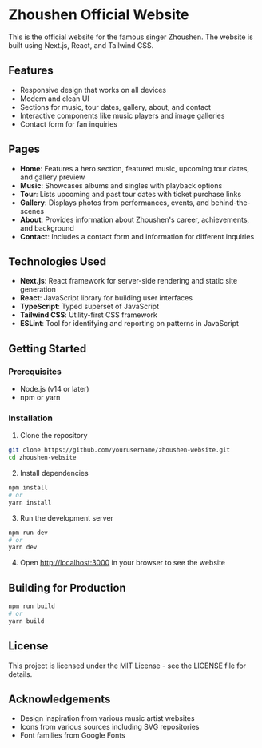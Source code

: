 # Zhoushen Official Website

This is the official website for the famous singer Zhoushen. The website is built using Next.js, React, and Tailwind CSS.

## Features

- Responsive design that works on all devices
- Modern and clean UI
- Sections for music, tour dates, gallery, about, and contact
- Interactive components like music players and image galleries
- Contact form for fan inquiries

## Pages

- **Home**: Features a hero section, featured music, upcoming tour dates, and gallery preview
- **Music**: Showcases albums and singles with playback options
- **Tour**: Lists upcoming and past tour dates with ticket purchase links
- **Gallery**: Displays photos from performances, events, and behind-the-scenes
- **About**: Provides information about Zhoushen's career, achievements, and background
- **Contact**: Includes a contact form and information for different inquiries

## Technologies Used

- **Next.js**: React framework for server-side rendering and static site generation
- **React**: JavaScript library for building user interfaces
- **TypeScript**: Typed superset of JavaScript
- **Tailwind CSS**: Utility-first CSS framework
- **ESLint**: Tool for identifying and reporting on patterns in JavaScript

## Getting Started

### Prerequisites

- Node.js (v14 or later)
- npm or yarn

### Installation

1. Clone the repository
```bash
git clone https://github.com/yourusername/zhoushen-website.git
cd zhoushen-website
```

2. Install dependencies
```bash
npm install
# or
yarn install
```

3. Run the development server
```bash
npm run dev
# or
yarn dev
```

4. Open [http://localhost:3000](http://localhost:3000) in your browser to see the website

## Building for Production

```bash
npm run build
# or
yarn build
```

## License

This project is licensed under the MIT License - see the LICENSE file for details.

## Acknowledgements

- Design inspiration from various music artist websites
- Icons from various sources including SVG repositories
- Font families from Google Fonts

